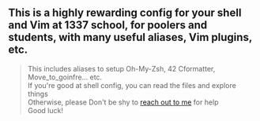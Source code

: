 ## This is a highly rewarding config for your shell and Vim at 1337 school, for poolers and students, with many useful aliases, Vim plugins, etc.

> This includes aliases to setup Oh-My-Zsh, 42 Cformatter, Move_to_goinfre... etc.\
> If you're good at shell config, you can read the files and explore things\
> Otherwise, please Don't be shy to [reach out to me](https://wa.me/212641134341) for help\
> Good luck!
